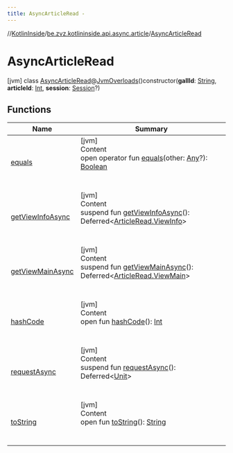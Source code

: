 ```yaml
---
title: AsyncArticleRead -
---
```

//[KotlinInside](../../index.md)/[be.zvz.kotlininside.api.async.article](../index.md)/[AsyncArticleRead](index.md)



# AsyncArticleRead  
 [jvm] class [AsyncArticleRead](index.md)@[JvmOverloads](https://kotlinlang.org/api/latest/jvm/stdlib/kotlin.jvm/-jvm-overloads/index.html)()constructor(**gallId**: [String](https://kotlinlang.org/api/latest/jvm/stdlib/kotlin/-string/index.html), **articleId**: [Int](https://kotlinlang.org/api/latest/jvm/stdlib/kotlin/-int/index.html), **session**: [Session](../../be.zvz.kotlininside.session/-session/index.md)?)   


## Functions  
  
|  Name|  Summary| 
|---|---|
| <a name="kotlin/Any/equals/#kotlin.Any?/PointingToDeclaration/"></a>[equals](../../be.zvz.kotlininside.utils/-string-util/-companion/index.md#%5Bkotlin%2FAny%2Fequals%2F%23kotlin.Any%3F%2FPointingToDeclaration%2F%5D%2FFunctions%2F-1231821796)| <a name="kotlin/Any/equals/#kotlin.Any?/PointingToDeclaration/"></a>[jvm]  <br>Content  <br>open operator fun [equals](../../be.zvz.kotlininside.utils/-string-util/-companion/index.md#%5Bkotlin%2FAny%2Fequals%2F%23kotlin.Any%3F%2FPointingToDeclaration%2F%5D%2FFunctions%2F-1231821796)(other: [Any](https://kotlinlang.org/api/latest/jvm/stdlib/kotlin/-any/index.html)?): [Boolean](https://kotlinlang.org/api/latest/jvm/stdlib/kotlin/-boolean/index.html)  <br><br><br>
| <a name="be.zvz.kotlininside.api.async.article/AsyncArticleRead/getViewInfoAsync/#/PointingToDeclaration/"></a>[getViewInfoAsync](get-view-info-async.md)| <a name="be.zvz.kotlininside.api.async.article/AsyncArticleRead/getViewInfoAsync/#/PointingToDeclaration/"></a>[jvm]  <br>Content  <br>suspend fun [getViewInfoAsync](get-view-info-async.md)(): Deferred<[ArticleRead.ViewInfo](../../be.zvz.kotlininside.api.article/-article-read/-view-info/index.md)>  <br><br><br>
| <a name="be.zvz.kotlininside.api.async.article/AsyncArticleRead/getViewMainAsync/#/PointingToDeclaration/"></a>[getViewMainAsync](get-view-main-async.md)| <a name="be.zvz.kotlininside.api.async.article/AsyncArticleRead/getViewMainAsync/#/PointingToDeclaration/"></a>[jvm]  <br>Content  <br>suspend fun [getViewMainAsync](get-view-main-async.md)(): Deferred<[ArticleRead.ViewMain](../../be.zvz.kotlininside.api.article/-article-read/-view-main/index.md)>  <br><br><br>
| <a name="kotlin/Any/hashCode/#/PointingToDeclaration/"></a>[hashCode](../../be.zvz.kotlininside.utils/-string-util/-companion/index.md#%5Bkotlin%2FAny%2FhashCode%2F%23%2FPointingToDeclaration%2F%5D%2FFunctions%2F-1231821796)| <a name="kotlin/Any/hashCode/#/PointingToDeclaration/"></a>[jvm]  <br>Content  <br>open fun [hashCode](../../be.zvz.kotlininside.utils/-string-util/-companion/index.md#%5Bkotlin%2FAny%2FhashCode%2F%23%2FPointingToDeclaration%2F%5D%2FFunctions%2F-1231821796)(): [Int](https://kotlinlang.org/api/latest/jvm/stdlib/kotlin/-int/index.html)  <br><br><br>
| <a name="be.zvz.kotlininside.api.async.article/AsyncArticleRead/requestAsync/#/PointingToDeclaration/"></a>[requestAsync](request-async.md)| <a name="be.zvz.kotlininside.api.async.article/AsyncArticleRead/requestAsync/#/PointingToDeclaration/"></a>[jvm]  <br>Content  <br>suspend fun [requestAsync](request-async.md)(): Deferred<[Unit](https://kotlinlang.org/api/latest/jvm/stdlib/kotlin/-unit/index.html)>  <br><br><br>
| <a name="kotlin/Any/toString/#/PointingToDeclaration/"></a>[toString](../../be.zvz.kotlininside.utils/-string-util/-companion/index.md#%5Bkotlin%2FAny%2FtoString%2F%23%2FPointingToDeclaration%2F%5D%2FFunctions%2F-1231821796)| <a name="kotlin/Any/toString/#/PointingToDeclaration/"></a>[jvm]  <br>Content  <br>open fun [toString](../../be.zvz.kotlininside.utils/-string-util/-companion/index.md#%5Bkotlin%2FAny%2FtoString%2F%23%2FPointingToDeclaration%2F%5D%2FFunctions%2F-1231821796)(): [String](https://kotlinlang.org/api/latest/jvm/stdlib/kotlin/-string/index.html)  <br><br><br>

